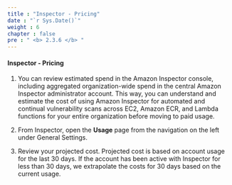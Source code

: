 ```yaml
---
title : "Inspector - Pricing"
date : "`r Sys.Date()`"
weight : 6
chapter : false
pre : " <b> 2.3.6 </b> "
---
```


#### Inspector - Pricing



1. You can review estimated spend in the Amazon Inspector console, including aggregated organization-wide spend in the central Amazon Inspector administrator account. This way, you can understand and estimate the cost of using Amazon Inspector for automated and continual vulnerability scans across EC2, Amazon ECR, and Lambda functions for your entire organization before moving to paid usage.



2. From Inspector, open the **Usage** page from the navigation on the left under General Settings.



3. Review your projected cost. Projected cost is based on account usage for the last 30 days. If the account has been active with Inspector for less than 30 days, we extrapolate the costs for 30 days based on the current usage.
